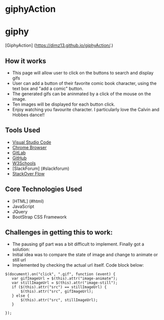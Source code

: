 # giphyAction


# giphy
[GiphyAction] (https://dimz13.github.io/giphyAction/.)

## How it works
  - This page will allow user to click on the buttons to search and display gifs
  - User can add a button of their favorite comic book character, using the text box and "add a comic"    button.
  - The generated gifs can be aninmated by a click of the mouse on the image.
  - Ten images will be displayed for each button click.
  - Enjoy watching you favourite character. I particularly love the Calvin and Hobbes dance!!

    

## Tools Used

- [Visual Studio Code](#vscode)
- [Chrome Browser](#chrome)
- [GitLab](https://ucb.bootcampcontent.com/)
- [GitHub](https://github.com/)
- [W3Schools](https://www.w3schools.com/default.asp)
- [SlackForum] (#slackforum)
- [StackOver Flow](https://stackoverflow.com/)



## Core Technologies Used
 - [HTML] (#html)
 - JavaScript
 - JQuery
 - BootStrap CSS Framework

## Challenges in getting this to work:
 - The pausing gif part was a bit difficult to implement. Finally got a solution:
 - Initial idea was to compare the state of image and change to animate or still url
 - Implemented by checking the actual url itself. Code block below:
 ```jQuery
 $(document).on("click", ".gif", function (event) {
    var gifImageUrl = $(this).attr("image-animate");
    var stillImageUrl = $(this).attr("image-still");
    if ($(this).attr("src") == stillImageUrl) {
        $(this).attr("src", gifImageUrl);
    } else {
        $(this).attr("src", stillImageUrl);
    }

});
```


